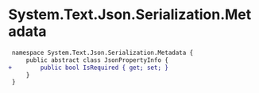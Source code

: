 # System.Text.Json.Serialization.Metadata

``` diff
 namespace System.Text.Json.Serialization.Metadata {
     public abstract class JsonPropertyInfo {
+        public bool IsRequired { get; set; }
     }
 }
```
